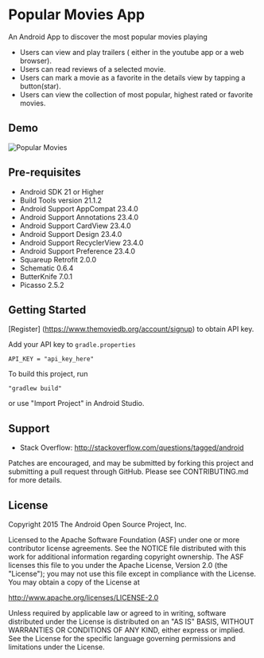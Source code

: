 Popular Movies App
==================
An Android App to discover the most popular movies playing

- Users can view and play trailers ( either in the youtube app or a web browser).
- Users can read reviews of a selected movie.
- Users can mark a movie as a favorite in the details view by tapping a button(star).
- Users can view the collection of most popular, highest rated or favorite movies.

Demo
----
![Popular Movies](https://github.com/sharecirclelabs/movies/raw/master/doc/phone.gif)

Pre-requisites
--------------
- Android SDK 21 or Higher
- Build Tools version 21.1.2
- Android Support AppCompat 23.4.0
- Android Support Annotations 23.4.0
- Android Support CardView 23.4.0
- Android Support Design 23.4.0
- Android Support RecyclerView 23.4.0
- Android Support Preference 23.4.0
- Squareup Retrofit 2.0.0
- Schematic 0.6.4
- ButterKnife 7.0.1
- Picasso 2.5.2

Getting Started
---------------

[Register] (https://www.themoviedb.org/account/signup) to obtain API key. 

Add your API key to ``` gradle.properties ```

```
API_KEY = "api_key_here"
```


To build this project, run

```
"gradlew build"
```

or use "Import Project" in Android Studio.

Support
-------

- Stack Overflow: http://stackoverflow.com/questions/tagged/android

Patches are encouraged, and may be submitted by forking this project and
submitting a pull request through GitHub. Please see CONTRIBUTING.md for more details.

License
-------
Copyright 2015 The Android Open Source Project, Inc.

Licensed to the Apache Software Foundation (ASF) under one or more contributor
license agreements.  See the NOTICE file distributed with this work for
additional information regarding copyright ownership.  The ASF licenses this
file to you under the Apache License, Version 2.0 (the "License"); you may not
use this file except in compliance with the License.  You may obtain a copy of
the License at

http://www.apache.org/licenses/LICENSE-2.0

Unless required by applicable law or agreed to in writing, software
distributed under the License is distributed on an "AS IS" BASIS, WITHOUT
WARRANTIES OR CONDITIONS OF ANY KIND, either express or implied.  See the
License for the specific language governing permissions and limitations under
the License.